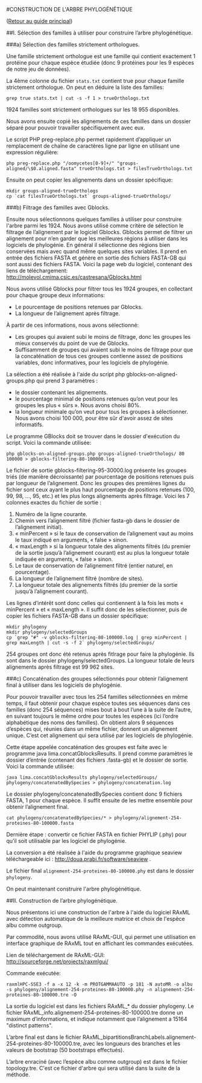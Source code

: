 #CONSTRUCTION DE L'ARBRE PHYLOGÉNÉTIQUE

([Retour au guide principal](https://github.com/notoraptor/LIMA/blob/master/lima/_test_data/README.md))

##I. Sélection des familles à utiliser pour construire l’arbre phylogénétique.

###a) Sélection des familles strictement orthologues.

Une famille strictement orthologue est une famille qui contient exactement 1 protéine pour chaque espèce étudiée (donc 9 protéines pour les 9 espèces de notre jeu de données).

La 4ème colonne du fichier `stats.txt` contient true pour chaque famille strictement orthologue. On peut en déduire la liste des familles:
```
grep true stats.txt | cut -s -f 1 > trueOrthologs.txt
```

1924 familles sont strictement orthologues sur les 18 955 disponibles.

Nous avons ensuite copié les alignements de ces familles dans un dossier séparé pour pouvoir travailler spécifiquement avec eux.

Le script PHP preg-replace.php permet rapidement d’appliquer un remplacement de chaîne de caractères ligne par ligne en utilisant une expression régulière:
```
php preg-replace.php "/oomycetes[0-9]+/" "groups-aligned/\$0.aligned.fasta" trueOrthologs.txt > filesTrueOrthologs.txt
```

Ensuite on peut copier les alignements dans un dossier spécifique:
```
mkdir groups-aligned-trueOrthologs
cp `cat filesTrueOrthologs.txt` groups-aligned-trueOrthologs/
```

###b) Filtrage des familles avec Gblocks.

Ensuite nous sélectionnons quelques familles à utiliser pour construire l'arbre parmi les 1924. Nous avons utilisé comme critère de sélection le filtrage de l’alignement par le logiciel Gblocks.
Gblocks permet de filtrer un alignement pour n’en garder que les meilleures régions à utiliser dans les logiciels de phylogénie. En général il sélectionne des régions bien conservées mais avec quand même quelques sites variables. Il prend en entrée des fichiers FASTA et génère en sortie des fichiers FASTA-GB qui sont aussi des fichiers FASTA. Voici la page web du logiciel, contenant des liens de téléchargement:  http://molevol.cmima.csic.es/castresana/Gblocks.html

Nous avons utilisé Gblocks pour filtrer tous les 1924 groupes, en collectant pour chaque groupe deux informations:
* Le pourcentage de positions retenues par Gblocks.
* La longueur de l’alignement après filtrage.

À partir de ces informations, nous avons sélectionné:
* Les groupes qui avaient subi le moins de filtrage, donc les groupes les mieux conservés du point de vue de Gblocks.
* Suffisamment de groupes qui avaient subi le moins de filtrage pour que la concaténation de tous ces groupes contienne assez de positions variables, donc informatives, pour les logiciels de phylogénie.

La sélection a été réalisée à l'aide du script php gblocks-on-aligned-groups.php qui prend 3 paramètres :
* le dossier contenant les alignements.
* le pourcentage minimal de positions retenues qu’on veut pour les groupes les plus « sûrs ». Nous avons choisi 80%.
* la longueur minimale qu’on veut pour tous les groupes à sélectionner. Nous avons choisi 100 000, pour être sûr d'avoir assez de sites informatifs.

Le programme GBlocks doit se trouver dans le dossier d'exécution du script. Voici la commande utilisée:
```
php gblocks-on-aligned-groups.php groups-aligned-trueOrthologs/ 80 100000 > gblocks-filtering-80-100000.log
```

Le fichier de sortie gblocks-filtering-95-30000.log présente les groupes triés (de manière décroissante) par pourcentage de positions retenues puis par longueur de l’alignement. Donc les groupes des premières lignes du fichier sont ceux ayant le plus haut pourcentage de positions retenues (100, 99, 98, …, 95, etc.) et les plus longs alignements après filtrage. Voici les 7 colonnes exactes du fichier de sortie :
1. Numéro de la ligne courante.
2. Chemin vers l’alignement filtré (fichier fasta-gb dans le dossier de l’alignement initial).
3. « minPercent » si le taux de conservation de l’alignement vaut au moins le taux indiqué en arguments, « false » sinon.
4. « maxLength » si la longueur totale des alignements filtrés (du premier de la sortie jusqu’à l’alignement courant) est au plus la longueur totale indiquée en arguments, « false » sinon.
5. Le taux de conservation de l’alignement filtré (entier naturel, en pourcentage).
6. La longueur de l’alignement filtré (nombre de sites).
7. La longueur totale des alignements filtrés (du premier de la sortie jusqu’à l’alignement courant).

Les lignes d’intérêt sont donc celles qui contiennent à la fois les mots « minPercent » et « maxLength ». Il suffit donc de les sélectionner, puis de copier les fichiers FASTA-GB dans un dossier spécifique:
```
mkdir phylogeny
mkdir phylogeny/selectedGroups
cp `grep "#" -v gblocks-filtering-80-100000.log | grep minPercent | grep maxLength | cut -s -f 2` phylogeny/selectedGroups/
```

254 groupes ont donc été retenus après fitlrage pour faire la phylogénie. Ils sont dans le dossier phylogeny/selectedGroups. La longueur totale de leurs alignements après filtrage est 99 962 sites.

###c) Concaténation des groupes sélectionnés pour obtenir l’alignement final à utiliser dans les logiciels de phylogénie.

Pour pouvoir travailler avec tous les 254 familles sélectionnées en même temps, il faut obtenir pour chaque espèce toutes ses séquences dans ces familles (donc 254 séquences) mises bout à bout l’une à la suite de l’autre, en suivant toujours le même ordre pour toutes les espèces (ici l’ordre alphabétique des noms des familles). On obtient alors 9 séquences d’espèces qui, réunies dans un même fichier, donnent un alignement unique. C’est cet alignement qui sera utilisé par les logiciels de phylogénie.

Cette étape appelée concaténation des groupes est faite avec le programme java lima.concatGblocksResults. Il prend comme paramètres le dossier d’entrée (contenant des fichiers .fasta-gb) et le dossier de sortie. Voici la commande utilisée:
```
java lima.concatGblocksResults phylogeny/selectedGroups/ phylogeny/concatenatedBySpecies > phylogeny/concatenation.log
```

Le dossier phylogeny/concatenatedBySpecies contient donc 9 fichiers FASTA, 1 pour chaque espèce. Il suffit ensuite de les mettre ensemble pour obtenir l’alignement final.
```
cat phylogeny/concatenatedBySpecies/* > phylogeny/alignement-254-proteines-80-100000.fasta
```

Dernière étape : convertir ce fichier FASTA en fichier PHYLIP (.phy) pour qu’il soit utilisable par les logiciel de phylogénie.

La conversion a été réalisée à l'aide du programme graphique seaview téléchargeable ici : http://doua.prabi.fr/software/seaview .

Le fichier final `alignement-254-proteines-80-100000.phy` est dans le dossier `phylogeny`.

On peut maintenant construire l'arbre phylogénétique.

##II. Construction de l’arbre phylogénétique.

Nous présentons ici une construction de l'arbre à l'aide du logiciel RAxML avec détection automatique de la meilleure matrice et choix de l'espèce albu comme outgroup.

Par commodité, nous avons utilisé RAxML-GUI, qui permet une utilisation en interface graphique de RAxML tout en affichant les commandes exécutées.

Lien de téléchargement de RAxML-GUI: http://sourceforge.net/projects/raxmlgui/

Commande exécutée:
```
raxmlHPC-SSE3 -f a -x 12 -k -m PROTGAMMAAUTO -p 181 -N autoMR -o albu -s phylogeny/alignement-254-proteines-80-100000.phy -n alignement-254-proteines-80-100000.tre -O 
```

La sortie du logiciel est dans les fichiers RAxML_* du dossier phylogeny. Le fichier RAxML_info.alignement-254-proteines-80-100000.tre donne un maximum d’informations, et indique notamment que l’alignement a 15164 "distinct patterns".

L’arbre final est dans le fichier RAxML_bipartitionsBranchLabels.alignement-254-proteines-80-100000.tre, avec les longueurs des branches et les valeurs de bootstrap (50 bootstraps effectués).

L’arbre enraciné (avec l’espèce albu comme outgroup) est dans le fichier topology.tre. C'est ce fichier d'arbre qui sera utilisé dans la suite de la méthode.
